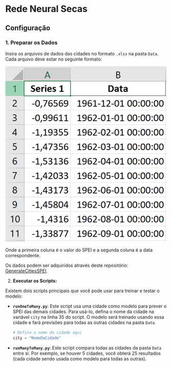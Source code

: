 # Rede Neural Secas



## Configuração

### 1. Preparar os Dados

Insira os arquivos de dados das cidades no formato `.xlsx` na pasta `Data`. Cada arquivo deve estar no seguinte formato:

![alt text](image.png)

Onde a primeira coluna é o valor do SPEI e a segunda coluna é a data correspondente.

Os dados podem ser adquiridos através deste repositório: [GenerateCitiesSPEI](https://github.com/JVSREco19/GenerateCitiesSPEI).

2. **Executar os Scripts:**

Existem dois scripts principais que você pode usar para treinar e testar o modelo:

- **`runOneToMany.py`**: Este script usa uma cidade como modelo para prever o SPEI das demais cidades. Para usá-lo, defina o nome da cidade na variável `city` na linha 35 do script. O modelo será treinado usando essa cidade e fará previsões para todas as outras cidades na pasta `Data`.

  ```python
  # Defina o nome da cidade aqui
  city = "NomeDaCidade"
  ```

- **`runManyToMany.py`**: Este script compara todas as cidades da pasta `Data` entre si. Por exemplo, se houver 5 cidades, você obterá 25 resultados (cada cidade sendo usada como modelo para todas as outras).

